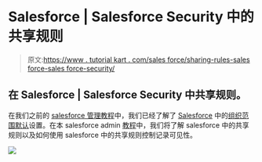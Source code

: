 # Salesforce | Salesforce Security 中的共享规则

> 原文:[https://www . tutorial kart . com/sales force/sharing-rules-sales force-sales force-security/](https://www.tutorialkart.com/salesforce/sharing-rules-salesforce-salesforce-security/)

## 在 Salesforce | Salesforce Security 中共享规则。

在我们之前的 [salesforce 管理教程](https://www.tutorialkart.com/salesforce-tutorials/)中，我们已经了解了 [Salesforce](https://www.tutorialkart.com/salesforce/what-is-salesforce/) 中的[组织范围默认](https://www.tutorialkart.com/salesforce/organization-wide-default-owd-sharing-settings-in-salesforce/)设置。在本 salesforce admin [教程](https://www.tutorialkart.com/java/)中，我们将了解 salesforce 中的共享规则以及如何使用 salesforce 中的共享规则控制记录可见性。

[![](../Images/925da31b32d6bc3827932f6c8afb11bb.png)](https://www.tutorialkart.com/)